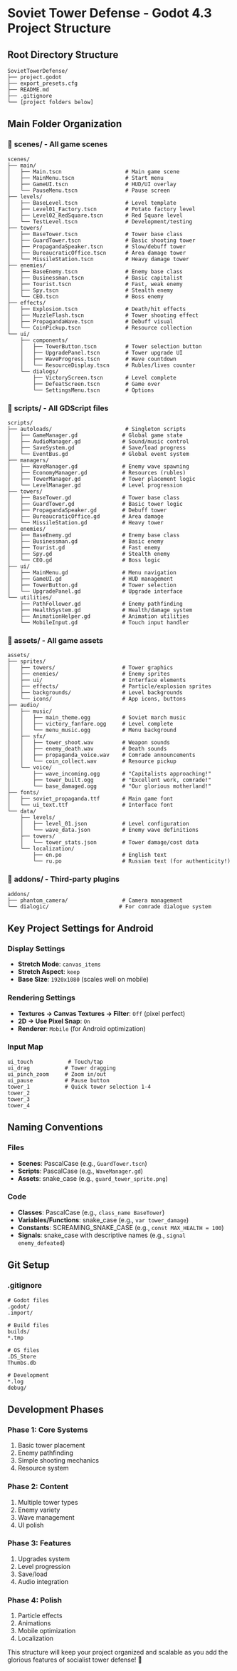 # Soviet Tower Defense - Godot 4.3 Project Structure

## Root Directory Structure
```
SovietTowerDefense/
├── project.godot
├── export_presets.cfg
├── README.md
├── .gitignore
└── [project folders below]
```

## Main Folder Organization

### 📁 **scenes/** - All game scenes
```
scenes/
├── main/
│   ├── Main.tscn                    # Main game scene
│   ├── MainMenu.tscn                # Start menu
│   ├── GameUI.tscn                  # HUD/UI overlay
│   └── PauseMenu.tscn               # Pause screen
├── levels/
│   ├── BaseLevel.tscn               # Level template
│   ├── Level01_Factory.tscn         # Potato factory level
│   ├── Level02_RedSquare.tscn       # Red Square level
│   └── TestLevel.tscn               # Development/testing
├── towers/
│   ├── BaseTower.tscn               # Tower base class
│   ├── GuardTower.tscn              # Basic shooting tower
│   ├── PropagandaSpeaker.tscn       # Slow/debuff tower
│   ├── BureaucraticOffice.tscn      # Area damage tower
│   └── MissileStation.tscn          # Heavy damage tower
├── enemies/
│   ├── BaseEnemy.tscn               # Enemy base class
│   ├── Businessman.tscn             # Basic capitalist
│   ├── Tourist.tscn                 # Fast, weak enemy
│   ├── Spy.tscn                     # Stealth enemy
│   └── CEO.tscn                     # Boss enemy
├── effects/
│   ├── Explosion.tscn               # Death/hit effects
│   ├── MuzzleFlash.tscn             # Tower shooting effect
│   ├── PropagandaWave.tscn          # Debuff visual
│   └── CoinPickup.tscn              # Resource collection
└── ui/
    ├── components/
    │   ├── TowerButton.tscn         # Tower selection button
    │   ├── UpgradePanel.tscn        # Tower upgrade UI
    │   ├── WaveProgress.tscn        # Wave countdown
    │   └── ResourceDisplay.tscn     # Rubles/lives counter
    └── dialogs/
        ├── VictoryScreen.tscn       # Level complete
        ├── DefeatScreen.tscn        # Game over
        └── SettingsMenu.tscn        # Options
```

### 📁 **scripts/** - All GDScript files
```
scripts/
├── autoloads/                       # Singleton scripts
│   ├── GameManager.gd              # Global game state
│   ├── AudioManager.gd             # Sound/music control
│   ├── SaveSystem.gd               # Save/load progress
│   └── EventBus.gd                 # Global event system
├── managers/
│   ├── WaveManager.gd              # Enemy wave spawning
│   ├── EconomyManager.gd           # Resources (rubles)
│   ├── TowerManager.gd             # Tower placement logic
│   └── LevelManager.gd             # Level progression
├── towers/
│   ├── BaseTower.gd                # Tower base class
│   ├── GuardTower.gd               # Basic tower logic
│   ├── PropagandaSpeaker.gd        # Debuff tower
│   ├── BureaucraticOffice.gd       # Area damage
│   └── MissileStation.gd           # Heavy tower
├── enemies/
│   ├── BaseEnemy.gd                # Enemy base class
│   ├── Businessman.gd              # Basic enemy
│   ├── Tourist.gd                  # Fast enemy
│   ├── Spy.gd                      # Stealth enemy
│   └── CEO.gd                      # Boss logic
├── ui/
│   ├── MainMenu.gd                 # Menu navigation
│   ├── GameUI.gd                   # HUD management
│   ├── TowerButton.gd              # Tower selection
│   └── UpgradePanel.gd             # Upgrade interface
└── utilities/
    ├── PathFollower.gd             # Enemy pathfinding
    ├── HealthSystem.gd             # Health/damage system
    ├── AnimationHelper.gd          # Animation utilities
    └── MobileInput.gd              # Touch input handler
```

### 📁 **assets/** - All game assets
```
assets/
├── sprites/
│   ├── towers/                     # Tower graphics
│   ├── enemies/                    # Enemy sprites
│   ├── ui/                         # Interface elements
│   ├── effects/                    # Particle/explosion sprites
│   ├── backgrounds/                # Level backgrounds
│   └── icons/                      # App icons, buttons
├── audio/
│   ├── music/
│   │   ├── main_theme.ogg          # Soviet march music
│   │   ├── victory_fanfare.ogg     # Level complete
│   │   └── menu_music.ogg          # Menu background
│   ├── sfx/
│   │   ├── tower_shoot.wav         # Weapon sounds
│   │   ├── enemy_death.wav         # Death sounds
│   │   ├── propaganda_voice.wav    # Comrade announcements
│   │   └── coin_collect.wav        # Resource pickup
│   └── voice/
│       ├── wave_incoming.ogg       # "Capitalists approaching!"
│       ├── tower_built.ogg         # "Excellent work, comrade!"
│       └── base_damaged.ogg        # "Our glorious motherland!"
├── fonts/
│   ├── soviet_propaganda.ttf       # Main game font
│   └── ui_text.ttf                 # Interface font
└── data/
    ├── levels/
    │   ├── level_01.json           # Level configuration
    │   └── wave_data.json          # Enemy wave definitions
    ├── towers/
    │   └── tower_stats.json        # Tower damage/cost data
    └── localization/
        ├── en.po                   # English text
        └── ru.po                   # Russian text (for authenticity!)
```

### 📁 **addons/** - Third-party plugins
```
addons/
├── phantom_camera/                 # Camera management
└── dialogic/                      # For comrade dialogue system

```

## Key Project Settings for Android

### Display Settings
- **Stretch Mode**: `canvas_items`
- **Stretch Aspect**: `keep`
- **Base Size**: `1920x1080` (scales well on mobile)

### Rendering Settings
- **Textures → Canvas Textures → Filter**: `Off` (pixel perfect)
- **2D → Use Pixel Snap**: `On`
- **Renderer**: `Mobile` (for Android optimization)

### Input Map
```
ui_touch           # Touch/tap
ui_drag           # Tower dragging
ui_pinch_zoom     # Zoom in/out
ui_pause          # Pause button
tower_1           # Quick tower selection 1-4
tower_2
tower_3  
tower_4
```

## Naming Conventions

### Files
- **Scenes**: PascalCase (e.g., `GuardTower.tscn`)
- **Scripts**: PascalCase (e.g., `WaveManager.gd`)
- **Assets**: snake_case (e.g., `guard_tower_sprite.png`)

### Code
- **Classes**: PascalCase (e.g., `class_name BaseTower`)
- **Variables/Functions**: snake_case (e.g., `var tower_damage`)
- **Constants**: SCREAMING_SNAKE_CASE (e.g., `const MAX_HEALTH = 100`)
- **Signals**: snake_case with descriptive names (e.g., `signal enemy_defeated`)

## Git Setup

### .gitignore
```
# Godot files
.godot/
.import/

# Build files
builds/
*.tmp

# OS files
.DS_Store
Thumbs.db

# Development
*.log
debug/
```

## Development Phases

### Phase 1: Core Systems
1. Basic tower placement
2. Enemy pathfinding
3. Simple shooting mechanics
4. Resource system

### Phase 2: Content
1. Multiple tower types
2. Enemy variety
3. Wave management
4. UI polish

### Phase 3: Features
1. Upgrades system
2. Level progression
3. Save/load
4. Audio integration

### Phase 4: Polish
1. Particle effects
2. Animations
3. Mobile optimization
4. Localization

This structure will keep your project organized and scalable as you add the glorious features of socialist tower defense! 🚩
